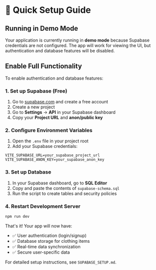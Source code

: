 # 🚀 Quick Setup Guide

## Running in Demo Mode

Your application is currently running in **demo mode** because Supabase credentials are not configured. The app will work for viewing the UI, but authentication and database features will be disabled.

## Enable Full Functionality

To enable authentication and database features:

### 1. Set up Supabase (Free)

1. Go to [supabase.com](https://supabase.com) and create a free account
2. Create a new project
3. Go to **Settings** → **API** in your Supabase dashboard
4. Copy your **Project URL** and **anon/public key**

### 2. Configure Environment Variables

1. Open the `.env` file in your project root
2. Add your Supabase credentials:

```env
VITE_SUPABASE_URL=your_supabase_project_url
VITE_SUPABASE_ANON_KEY=your_supabase_anon_key
```

### 3. Set up Database

1. In your Supabase dashboard, go to **SQL Editor**
2. Copy and paste the contents of `supabase-schema.sql`
3. Run the script to create tables and security policies

### 4. Restart Development Server

```bash
npm run dev
```

That's it! Your app will now have:
- ✅ User authentication (login/signup)
- ✅ Database storage for clothing items  
- ✅ Real-time data synchronization
- ✅ Secure user-specific data

For detailed setup instructions, see `SUPABASE_SETUP.md`.
